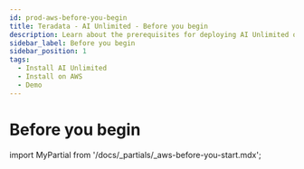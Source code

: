 ```yaml
---
id: prod-aws-before-you-begin
title: Teradata - AI Unlimited - Before you begin
description: Learn about the prerequisites for deploying AI Unlimited on AWS in a production environment.
sidebar_label: Before you begin 
sidebar_position: 1
tags:
  - Install AI Unlimited
  - Install on AWS
  - Demo
---
```

# Before you begin

import MyPartial from '/docs/_partials/_aws-before-you-start.mdx';

<MyPartial />
